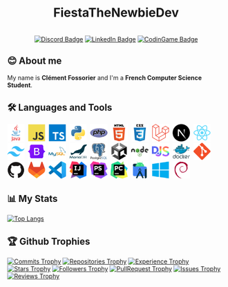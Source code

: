 <h1 align="center">FiestaTheNewbieDev</h1>

<div align="center">
 <img src="https://komarev.com/ghpvc/?username=FiestaTheNewbieDev&style=flat-square&color=blue" alt="">
</div>

<div align="center">
 <a href="https://www.discordapp.com/users/277877831302643713" target="_blank"><img src="https://img.shields.io/badge/Discord-7289da?style=for-the-badge&logo=discord&logoColor=white" alt="Discord Badge"></a>
 <a href="https://www.linkedin.com/in/clement-fossorier" target="_blank"><img src="https://img.shields.io/badge/LinkedIn-blue?style=for-the-badge&logo=linkedin&logoColor=white" alt="LinkedIn Badge"></a>
 <a href="https://www.codingame.com/profile/3899491414c91f82ed50873ef35041ae3693295" target="_blank"><img src="https://img.shields.io/badge/CodinGame-yellow?style=for-the-badge&logoColor=white" alt="CodinGame Badge"></a>
</div>

## 😊 About me

My name is **Clément Fossorier** and I'm a **French Computer Science Student**.

## 🛠️ Languages and Tools

<img src="https://github.com/devicons/devicon/blob/master/icons/java/java-original-wordmark.svg" title="Java" alt="Java" width="40" height="40"/>&nbsp;
<img src="https://github.com/devicons/devicon/blob/master/icons/javascript/javascript-original.svg" title="JavaScript" alt="JavaScript" width="40" height="40"/>&nbsp;
<img src="https://github.com/devicons/devicon/blob/master/icons/typescript/typescript-original.svg" title="TypeScript" alt="TypeScript" width="40" height="40"/>&nbsp;
<img src="https://github.com/devicons/devicon/blob/master/icons/python/python-original.svg" title="Python" alt="Python" width="40" height="40"/>&nbsp;
<img src="https://github.com/devicons/devicon/blob/master/icons/php/php-original.svg" title="PHP" alt="PHP" width="40" height="40"/>&nbsp;
<img src="https://github.com/devicons/devicon/blob/master/icons/html5/html5-original-wordmark.svg" title="HTML5" alt="HTML" width="40" height="40"/>&nbsp;
<img src="https://github.com/devicons/devicon/blob/master/icons/css3/css3-original-wordmark.svg"  title="CSS3" alt="CSS" width="40" height="40"/>&nbsp;
<img src="https://github.com/devicons/devicon/blob/master/icons/laravel/laravel-original.svg" title="Laravel" alt="Laravel" width="40" height="40"/>&nbsp;
<img src="https://github.com/devicons/devicon/blob/master/icons/nextjs/nextjs-original.svg" title="Next.js" alt="Next.js" width="40" height="40" />&nbsp;
<img src="https://github.com/devicons/devicon/blob/master/icons/react/react-original.svg" title="" alt="React" width="40" height="40" />&nbsp;
<img src="https://github.com/devicons/devicon/blob/master/icons/tailwindcss/tailwindcss-original.svg" title="Tailwind CSS" alt="Tailwind CSS" width="40" height="40" />&nbsp;
<img src="https://github.com/devicons/devicon/blob/master/icons/bootstrap/bootstrap-original.svg" title="Bootstrap" alt="Bootstrap" width="40" height="40"/>&nbsp;
<img src="https://github.com/devicons/devicon/blob/master/icons/mysql/mysql-original-wordmark.svg" title="MySQL"  alt="MySQL" width="40" height="40"/>&nbsp;
<img src="https://github.com/devicons/devicon/blob/master/icons/mariadb/mariadb-original-wordmark.svg" title="MariaDB"  alt="MariaDB" width="40" height="40"/>&nbsp;
<img src="https://github.com/devicons/devicon/blob/master/icons/postgresql/postgresql-original-wordmark.svg" title="PostgreSQL" alt="PostgreSQL" width="40" height="40" />&nbsp;
<img src="https://github.com/devicons/devicon/blob/master/icons/unity/unity-original.svg" title="Unity" alt="Unity" width="40" height="40"/>&nbsp;
<img src="https://github.com/devicons/devicon/blob/master/icons/nodejs/nodejs-original-wordmark.svg" title="Node.js" alt="Node.js" width="40" height="40"/>&nbsp;
<img src="https://github.com/devicons/devicon/blob/master/icons/discordjs/discordjs-original.svg" title="discord.js" alt="discord.js" width="40" height="40"/>&nbsp;
<img src="https://github.com/devicons/devicon/blob/master/icons/docker/docker-original-wordmark.svg" title="Docker" alt="Docker" width="40" height="40" />&nbsp;
<img src="https://github.com/devicons/devicon/blob/master/icons/git/git-original.svg" title="Git" alt="Git" width="40" height="40"/>&nbsp;
<img src="https://github.com/devicons/devicon/blob/master/icons/github/github-original.svg" title="Github" alt="Github" width="40" height="40"/>&nbsp;
<img src="https://github.com/devicons/devicon/blob/master/icons/gitlab/gitlab-original.svg" title="GitLab" alt="GitLab" width="40" height="40" />&nbsp;
<img src="https://github.com/devicons/devicon/blob/master/icons/vscode/vscode-original.svg" title="Visual Studio Code" alt="Visual Studio Code" width="40" height="40"/>&nbsp;
<img src="icons/intellij_idea.svg" title="IntelliJ IDEA" alt="IntelliJ IDEA" width="40" height="40"/>&nbsp;
<img src="icons/php_storm.svg" title="PhpStorm" alt="PhpStorm" width="40" height="40"/>&nbsp;
<img src="icons/pycharm.svg" title="PyCharm" alt="PyCharm" width="40" height="40"/>&nbsp;
<img src="https://github.com/devicons/devicon/blob/master/icons/androidstudio/androidstudio-original.svg" title="Android Studio" alt="Android Studio" width="40" height="40"/>&nbsp;
<img src="https://github.com/devicons/devicon/blob/master/icons/windows8/windows8-original.svg" title="Windows" alt="Windows" width="40" height="40"/>&nbsp;
<img src="https://github.com/devicons/devicon/blob/master/icons/debian/debian-original.svg" title="Debian" alt="Debian" width="40" height="40"/>&nbsp;

## 📊 My Stats

[![Top Langs](https://github-readme-stats.vercel.app/api/top-langs/?username=FiestaTheNewbieDev&layout=compact)](https://github.com/anuraghazra/github-readme-stats)

## 🏆 Github Trophies
[![Commits Trophy](https://github-profile-trophy.vercel.app/?username=FiestaTheNewbieDev&title=Commits&column=1)](https://github.com/ryo-ma/github-profile-trophy)
[![Repositories Trophy](https://github-profile-trophy.vercel.app/?username=FiestaTheNewbieDev&title=Repositories&column=1)](https://github.com/ryo-ma/github-profile-trophy)
[![Experience Trophy](https://github-profile-trophy.vercel.app/?username=FiestaTheNewbieDev&title=Experience&column=1)](https://github.com/ryo-ma/github-profile-trophy)
[![Stars Trophy](https://github-profile-trophy.vercel.app/?username=FiestaTheNewbieDev&title=Stars&column=1)](https://github.com/ryo-ma/github-profile-trophy)
[![Followers Trophy](https://github-profile-trophy.vercel.app/?username=FiestaTheNewbieDev&title=Followers&column=1)](https://github.com/ryo-ma/github-profile-trophy)
[![PullRequest Trophy](https://github-profile-trophy.vercel.app/?username=FiestaTheNewbieDev&title=PullRequest&column=1)](https://github.com/ryo-ma/github-profile-trophy)
[![Issues Trophy](https://github-profile-trophy.vercel.app/?username=FiestaTheNewbieDev&title=Issues&column=1)](https://github.com/ryo-ma/github-profile-trophy)
[![Reviews Trophy](https://github-profile-trophy.vercel.app/?username=FiestaTheNewbieDev&title=Reviews&column=1)](https://github.com/ryo-ma/github-profile-trophy)
